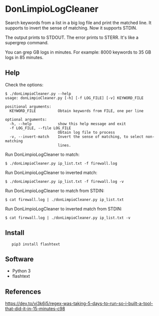 # DonLimpioLogCleaner
Search keywords from a list in a big log file and print the matched line. It supports to invert the sense of matching. Now it supports STDIN.

The output prints to STDOUT. The error prints to STERR. It's like a supergrep command.

You can grep GB logs in minutes. For example: 8000 keywords to 35 GB logs in 85 minutes.

  ## Help
  
Check the options:
  
    $ ./donLimpioCleaner.py --help
    usage: donLimpioCleaner.py [-h] [-f LOG_FILE] [-v] KEYWORD_FILE

    positional arguments:
      KEYWORD_FILE          Obtain keywords from FILE, one per line

    optional arguments:
      -h, --help            show this help message and exit
      -f LOG_FILE, --file LOG_FILE
                            Obtain log file to process
      -v, --invert-match    Invert the sense of matching, to select non-matching
                            lines.

Run DonLimpioLogCleaner to match:

    $ ./donLimpioCleaner.py ip_list.txt -f firewall.log

Run DonLimpioLogCleaner to inverted match:

    $ ./donLimpioCleaner.py ip_list.txt -f firewall.log -v

Run DonLimpioLogCleaner to match from STDIN:

    $ cat firewall.log | ./donLimpioCleaner.py ip_list.txt
    
Run DonLimpioLogCleaner to inverted match from STDIN:

    $ cat firewall.log | ./donLimpioCleaner.py ip_list.txt -v

  ## Install
  
       pip3 install flashtext
  
  ## Software
 - Python 3
 - flashtext
 
  ## References
  https://dev.to/vi3k6i5/regex-was-taking-5-days-to-run-so-i-built-a-tool-that-did-it-in-15-minutes-c98
